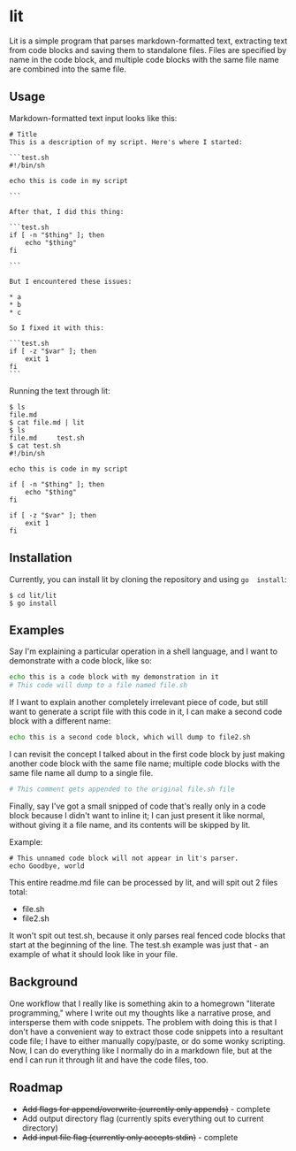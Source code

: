 # lit
Lit is a simple program that parses markdown-formatted text, extracting 
text from code blocks and saving them to standalone files. Files are 
specified by name in the code block, and multiple code blocks with the 
same file name are combined into the same file.

## Usage
Markdown-formatted text input looks like this:

    # Title
    This is a description of my script. Here's where I started:

    ```test.sh
    #!/bin/sh
    
    echo this is code in my script

    ```

    After that, I did this thing:

    ```test.sh
    if [ -n "$thing" ]; then
        echo "$thing"
    fi

    ```

    But I encountered these issues:

    * a
    * b
    * c

    So I fixed it with this:

    ```test.sh
    if [ -z "$var" ]; then
        exit 1
    fi
    ```

Running the text through lit:

```
$ ls
file.md
$ cat file.md | lit
$ ls
file.md     test.sh
$ cat test.sh
#!/bin/sh

echo this is code in my script

if [ -n "$thing" ]; then
    echo "$thing"
fi

if [ -z "$var" ]; then
    exit 1
fi
```

## Installation
Currently, you can install lit by cloning the repository and using `go 
install`:

```
$ cd lit/lit
$ go install
```

## Examples
Say I'm explaining a particular operation in a shell language, and I 
want to demonstrate with a code block, like so:

```file.sh
echo this is a code block with my demonstration in it
# This code will dump to a file named file.sh
```

If I want to explain another completely irrelevant piece of code, but
still want to generate a script file with this code in it, I can make a
second code block with a different name:

```file2.sh
echo this is a second code block, which will dump to file2.sh
```

I can revisit the concept I talked about in the first code block by
just making another code block with the same file name; multiple code
blocks with the same file name all dump to a single file.

```file.sh
# This comment gets appended to the original file.sh file
```

Finally, say I've got a small snipped of code that's really only in a
code block because I didn't want to inline it; I can just present it
like normal, without giving it a file name, and its contents will be
skipped by lit.

Example:

```
# This unnamed code block will not appear in lit's parser.
echo Goodbye, world
```

This entire readme.md file can be processed by lit, and will spit out 2 
files total:

+ file.sh
+ file2.sh

It won't spit out test.sh, because it only parses real fenced code 
blocks that start at the beginning of the line. The test.sh example was 
just that - an example of what it should look like in your file.

## Background
One workflow that I really like is something akin to a homegrown 
"literate programming," where I write out my thoughts like a narrative 
prose, and intersperse them with code snippets. The problem with doing 
this is that I don't have a convenient way to extract those code 
snippets into a resultant code file; I have to either manually 
copy/paste, or do some wonky scripting. Now, I can do everything like I 
normally do in a markdown file, but at the end I can run it through lit 
and have the code files, too.

## Roadmap

+ ~~Add flags for append/overwrite (currently only appends)~~ - complete
+ Add output directory flag (currently spits everything out to current 
directory)
+ ~~Add input file flag (currently only accepts stdin)~~ - complete
